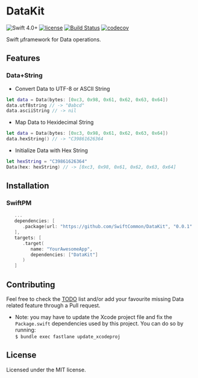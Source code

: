 # DataKit

![Swift 4.0+](https://img.shields.io/badge/Swift-4.0+-orange.svg)
[![license](https://img.shields.io/github/license/SwiftCommon/DataKit.svg)](https://github.com/SwiftCommon/DataKit/LICENSE)
[![Build Status](https://travis-ci.org/SwiftCommon/DataKit.svg?branch=master)](https://travis-ci.org/SwiftCommon/DataKit)
[![codecov](https://codecov.io/gh/SwiftCommon/DataKit/branch/master/graph/badge.svg)](https://codecov.io/gh/SwiftCommon/DataKit)

Swift µframework for Data operations.

Features
--------

### Data+String

- Convert Data to UTF-8 or ASCII String

```swift
let data = Data(bytes: [0xc3, 0x98, 0x61, 0x62, 0x63, 0x64])
data.utf8string // -> "Øabcd"
data.asciiString // -> nil
```

* Map Data to Hexidecimal String

```swift
let data = Data(bytes: [0xc3, 0x98, 0x61, 0x62, 0x63, 0x64])
data.hexString() // -> "C39861626364
```

* Initialize Data with Hex String

```swift
let hexString = "C39861626364"
Data(hex: hexString) // -> [0xc3, 0x98, 0x61, 0x62, 0x63, 0x64]
```

Installation
------------

### SwiftPM

```swift
   ...
   dependencies: [
      .package(url: "https://github.com/SwiftCommon/DataKit", "0.0.1" ..< "1.0.0")
   ],
   targets: [
      .target(
         name: "YourAwesomeApp",
         dependencies: ["DataKit"]
      )
   ]
```


Contributing
------------

Feel free to check the [TODO](./TODO.md) list and/or add your favourite missing Data related feature through a Pull request.

* Note: you may have to update the Xcode project file and fix the `Package.swift` dependencies used by this project. You can do so by running:  
`$ bundle exec fastlane update_xcodeproj`

License
-------

Licensed under the MIT license.
